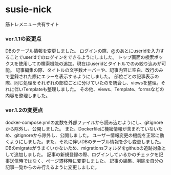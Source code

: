 # susie-nick
筋トレメニュー共有サイト

### ver.1.1の変更点
DBのテーブル情報を変更しました。
ログインの際、@のあとにuseridを入力することでuseridでのログインをできるようにしました。
トップ画面の検索ボックスを使用しての検索機能の追加。現在はuseridとタイトルでのみ絞り込みが可能。
記事編集の際、タイトルの文字数オーバーや、記事内容に空白、改行のみで登録された際にエラーを表示するようにしました。
部位ごとの記事表示の際、同じ処理をそれぞれの部位ごとに分けていたのを統合し、viewsを整理。それに伴いTemplateも整理しました。
その他、views、Template、formsなどの内容を整理しました。

### ver.1.2の変更点
docker-compose.ymlの変数を外部ファイルから読み込むようにし、gitignoreから除外し、公開しました。
また、Dockerfileに機密情報が含まれていないため、gitignoreから除外し、公開しました。
ユーザー情報変更の機能を正常に動くようにしました。また、それに伴いDBのテーブル情報を少し変更しました。
DBのmigrateがうまくいかないため、migrationsフォルダをgithubの追跡対象として追加しました。
記事の新規登録の際、ログインしているかのチェックを記事送信時ではなく、ページ遷移時に変更しました。
記事の編集、削除を自分の記事一覧からのみ行えるように変更しました。
